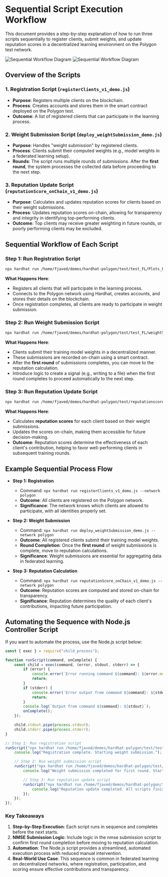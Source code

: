 # Sequential Script Execution Workflow

This document provides a step-by-step explanation of how to run three scripts sequentially to register clients, submit weights, and update reputation scores in a decentralized learning environment on the Polygon test network.

<img src="/home/fjaved/demos/hardhat-polygon/Sequence_diagram.png" alt="Sequential Workflow Diagram">

<img src="/home/fjaved/demos/hardhat-polygon/Demo_Reputation_Smart_Contract.pdf" alt="Sequential Workflow Diagram">

## Overview of the Scripts

### 1. Registration Script (`registerClients_v1_demo.js`)
- **Purpose**: Registers multiple clients on the blockchain.
- **Process**: Creates accounts and stores them in the smart contract deployed on the Polygon test.
- **Outcome**: A list of registered clients that can participate in the learning process.

### 2. Weight Submission Script (`deploy_weightSubmission_demo.js`)
- **Purpose**: Handles "weight submission" by registered clients.
- **Process**: Clients submit their computed weights (e.g., model weights in a federated learning setup).
- **Rounds**: The script runs multiple rounds of submissions. After the **first round**, the system processes the collected data before proceeding to the next step.

### 3. Reputation Update Script (`reputationScore_onChain_v1_demo.js`)
- **Purpose**: Calculates and updates reputation scores for clients based on their weight submissions.
- **Process**: Updates reputation scores on-chain, allowing for transparency and integrity in identifying top-performing clients.
- **Outcome**: Top clients may receive greater weighting in future rounds, or poorly performing clients may be excluded.

## Sequential Workflow of Each Script

### Step 1: Run Registration Script
```bash
npx hardhat run /home/fjaved/demos/hardhat-polygon/test/test_FL/Plots_FL/registeration/registerClients_v1_demo.js --network polygon
```
**What Happens Here**:
- Registers all clients that will participate in the learning process.
- Connects to the Polygon network using Hardhat, creates accounts, and stores their details on the blockchain.
- Once registration completes, all clients are ready to participate in weight submission.

### Step 2: Run Weight Submission Script
```bash
npx hardhat run /home/fjaved/demos/hardhat-polygon/test/test_FL/weightSubmission/deploy_weightSubmission_demo.js --network polygon
```
**What Happens Here**:
- Clients submit their training model weights in a decentralized manner.
- These submissions are recorded on-chain using a smart contract.
- After the **first round** of submissions completes, you can move to the reputation calculation.
- Introduce logic to create a signal (e.g., writing to a file) when the first round completes to proceed automatically to the next step.

### Step 3: Run Reputation Update Script
```bash
npx hardhat run /home/fjaved/demos/hardhat-polygon/test/reputationscore/reputationScore_onChain_v1_demo.js --network polygon
```
**What Happens Here**:
- Calculates **reputation scores** for each client based on their weight submissions.
- Updates the scores on-chain, making them accessible for future decision-making.
- **Outcome**: Reputation scores determine the effectiveness of each client's contribution, helping to favor well-performing clients in subsequent training rounds.

## Example Sequential Process Flow

- **Step 1: Registration**
  - Command: `npx hardhat run registerClients_v1_demo.js --network polygon`
  - **Outcome**: All clients are registered on the Polygon network.
  - **Significance**: The network knows which clients are allowed to participate, with all identities properly set.

- **Step 2: Weight Submission**
  - Command: `npx hardhat run deploy_weightSubmission_demo.js --network polygon`
  - **Outcome**: All registered clients submit their training model weights.
  - **Round Completion**: Once the **first round** of weight submissions is complete, move to reputation calculations.
  - **Significance**: Weight submissions are essential for aggregating data in federated learning.

- **Step 3: Reputation Calculation**
  - Command: `npx hardhat run reputationScore_onChain_v1_demo.js --network polygon`
  - **Outcome**: Reputation scores are computed and stored on-chain for transparency.
  - **Significance**: Reputation determines the quality of each client's contributions, impacting future participation.

## Automating the Sequence with Node.js Controller Script

If you want to automate the process, use the Node.js script below:

```javascript
const { exec } = require("child_process");

function runScript(command, onComplete) {
    const child = exec(command, (error, stdout, stderr) => {
        if (error) {
            console.error(`Error running command ${command}: ${error.message}`);
            return;
        }
        if (stderr) {
            console.error(`Error output from command ${command}: ${stderr}`);
            return;
        }
        console.log(`Output from command ${command}: ${stdout}`);
        onComplete();
    });

    child.stdout.pipe(process.stdout);
    child.stderr.pipe(process.stderr);
}

// Step 1: Run registration script
runScript("npx hardhat run /home/fjaved/demos/hardhat-polygon/test/test_FL/Plots_FL/registeration/registerClients_v1_demo.js --network polygon", () => {
    console.log("Registration complete. Starting weight submission.");

    // Step 2: Run weight submission script
    runScript("npx hardhat run /home/fjaved/demos/hardhat-polygon/test/test_FL/weightSubmission/deploy_weightSubmission_demo.js --network polygon", () => {
        console.log("Weight submission completed for first round. Starting reputation update.");

        // Step 3: Run reputation update script
        runScript("npx hardhat run /home/fjaved/demos/hardhat-polygon/test/reputationscore/reputationScore_onChain_v1_demo.js --network polygon", () => {
            console.log("Reputation update completed. All scripts finished.");
        });
    });
});
```

### Key Takeaways
1. **Step-by-Step Execution**: Each script runs in sequence and completes before the next starts.
2. **NMSE Submission Logic**: Include logic in the nmse submission script to confirm first round completion before moving to reputation calculation.
3. **Automation**: The Node.js script provides a streamlined, automated execution process with reduced manual intervention.
4. **Real-World Use Case**: This sequence is common in federated learning on decentralized networks, where registration, participation, and scoring ensure effective contributions and transparency.



